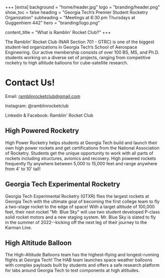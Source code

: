 +++
[extra]
background = "home/header.jpg"
logo = "branding/header.png"
show_toc = false
heading = "Georgia Tech’s Premier Student Rocketry Organization"
subheading = "Meetings at 6:30 pm Thursdays at Guggenhiem 442"
hero = "branding/logo.png"

content_title = "What is Ramblin' Rocket Club?"
+++

The Ramblin’ Rocket Club (NAR Section 701 - GTRC) is one of the biggest student-led organizations in Georgia Tech’s School of Aerospace Engineering. Our active membership consists of over 100 BS, MS, and Ph.D. students working on a diverse set of projects, ranging from competitive rocketry to high altitude balloons for cube-satellite research. 

# Contact Us!
Email: ramblinrocketclub@gmail.com

Instagram: @ramblinrocketclub

Linkedin & Facebook: Ramblin' Rocket Club

## High Powered Rocketry

High Power Rocketry helps students at Georgia Tech build and launch their own high power rockets and get certifications from the National Association of Rocketry. Students get the unique opportunity to work with all parts of rockets including structures, avionics and recovery. High powered rockets frequently fly anywhere between 5,000 to 15,000 feet and range anywhere from 4' to 10' tall! 

## Georgia Tech Experimental Rocketry

Georgia Tech Experimental Rocketry (GTXR) flies the largest rockets at Georgia Tech with the ultimate goal of becoming the first college team to fly a two-stage rocket to the edge of space! With a target altitude of 100,000 feet, their next rocket "Mr. Blue Sky" will use two student developed P-class solid rocket motors and a new staging system.  Mr. Blue Sky is slated to fly in the summer of 2022--kicking off the next leg of their journey to the Karman Line.

## High Altitude Balloon

The High-Altitude Balloons team has the highest-flying and longest-running flights at Georgia Tech! The HAB team launches space weather balloons with complex payloads built by students and offers a safe research platform for labs around Georgia Tech to test components at high altitudes.
